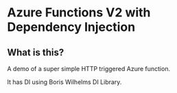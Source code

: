 # Azure Functions V2 with Dependency Injection

## What is this?

A demo of a super simple HTTP triggered Azure function.

It has DI using Boris Wilhelms DI Library.
